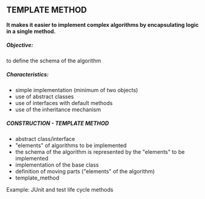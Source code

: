 ## TEMPLATE METHOD

**It makes it easier to implement complex algorithms by encapsulating logic in a single method.**

##### Objective: 

to define the schema of the algorithm

##### Characteristics:

- simple implementation (minimum of two objects)
- use of abstract classes
- use of interfaces with default methods
- use of the inheritance mechanism

##### CONSTRUCTION - TEMPLATE METHOD

- abstract class/interface
- "elements" of algorithms to be implemented
- the schema of the algorithm is represented by the "elements" to be implemented
- implementation of the base class
- definition of moving parts ("elements" of the algorithm)
- template_method

Example: JUnit and test life cycle methods



